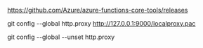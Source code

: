 https://github.com/Azure/azure-functions-core-tools/releases

git config --global http.proxy http://127.0.0.1:9000/localproxy.pac

git config --global --unset http.proxy
